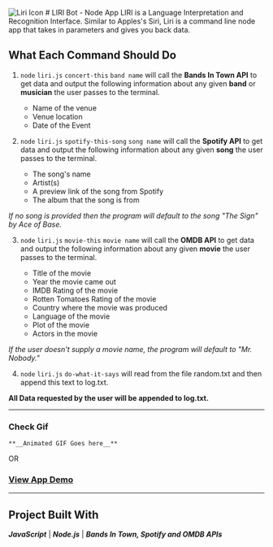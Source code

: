 ![Liri Icon](https://img.icons8.com/cotton/64/000000/artificial-intelligence.png) # LIRI Bot - Node App
LIRI is a Language Interpretation and Recognition Interface.
Similar to Apples's Siri, Liri is a command line node app that takes in parameters and gives you back data.

## What Each Command Should Do
1. `node` `liri.js` `concert-this` `band name` will call the **Bands In Town API** to get data and output the following information about any given **band** or **musician** the user passes to the terminal.

    * Name of the venue
    * Venue location
    * Date of the Event

2. `node` `liri.js` `spotify-this-song` `song name` will call the **Spotify API** to get data and output the following information about any given **song** the user passes to the terminal.

    * The song's name
    * Artist(s)
    * A preview link of the song from Spotify
    * The album that the song is from

_If no song is provided then the program will default to the song "The Sign" by Ace of Base._

3. `node` `liri.js` `movie-this` `movie name` will call the **OMDB API** to get data and output the following information about any given **movie** the user passes to the terminal.

    * Title of the movie
    * Year the movie came out
    * IMDB Rating of the movie
    * Rotten Tomatoes Rating of the movie
    * Country where the movie was produced
    * Language of the movie
    * Plot of the movie
    * Actors in the movie

_If the user doesn't supply a movie name, the program will default to "Mr. Nobody."_

4. `node` `liri.js` `do-what-it-says` will read from the file random.txt and then append this text to log.txt.

**All Data requested by the user will be appended to log.txt.**

- - - 
### Check Gif
```
**__Animated GIF Goes here__**

```
OR 
### [View App Demo](https://dendevpro.github.io/bootstrap-portfolio/portfolio.html)

- - - 

## Project Built With
**_JavaScript_** | **_Node.js_** | **_Bands In Town, Spotify and OMDB APIs_**
